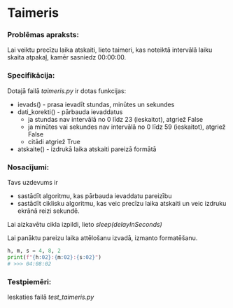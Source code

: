 # Taimeris
### Problēmas apraksts:<br>
Lai veiktu precīzu laika atskaiti, lieto taimeri, kas noteiktā intervālā laiku skaita atpakaļ, kamēr sasniedz 00:00:00.

### Specifikācija:<br>
Dotajā failā *taimeris.py* ir dotas funkcijas:
* ievads() - prasa ievadīt stundas, minūtes un sekundes 
* dati_korekti() - pārbauda ievaddatus
  * ja stundas nav intervālā no 0 līdz 23 (ieskaitot), atgriež False
  * ja minūtes vai sekundes nav intervālā no 0 līdz 59 (ieskaitot), atgriež False
  * citādi atgriež True
* atskaite() - izdrukā laika atskaiti pareizā formātā

### Nosacījumi:<br>
Tavs uzdevums ir 
* sastādīt algoritmu, kas pārbauda ievaddatu pareizību
* sastādīt ciklisku algoritmu, kas veic precīzu laika atskaiti un veic izdruku ekrānā reizi sekundē.<br>

Lai aizkavētu cikla izpildi, lieto *sleep(delayInSeconds)*

Lai panāktu pareizu laika attēlošanu izvadā, izmanto formatēšanu.
~~~py
h, m, s = 4, 8, 2
print(f"{h:02}:{m:02}:{s:02}")
# >>> 04:08:02
~~~

### Testpiemēri:<br>
Ieskaties failā *test_taimeris.py*


